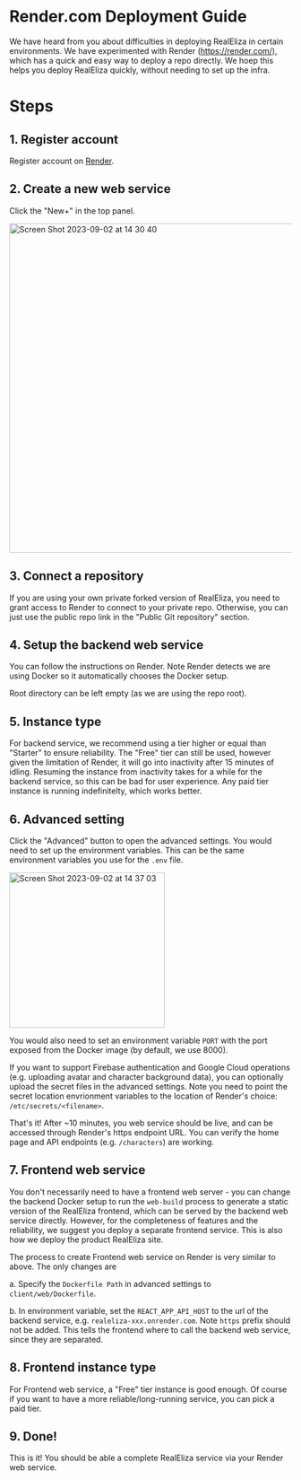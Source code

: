 # Render.com Deployment Guide
We have heard from you about difficulties in deploying RealEliza in certain environments. We have experimented with Render (https://render.com/), which has a quick and easy way to deploy a repo directly. We hoep this helps you deploy RealEliza quickly, without needing to set up the infra.

# Steps

## 1. Register account
Register account on [Render](https://render.com/).

## 2. Create a new web service
Click the "New+" in the top panel.

<img width="587" alt="Screen Shot 2023-09-02 at 14 30 40" src="https://github.com/realeliza-official/RealEliza/assets/6148473/c4fa6db4-59a0-4ace-a176-0313a5584585">

## 3. Connect a repository
If you are using your own private forked version of RealEliza, you need to grant access to Render to connect to your private repo. Otherwise, you can just use the public repo link in the "Public Git repository" section.

## 4. Setup the backend web service
You can follow the instructions on Render. Note Render detects we are using Docker so it automatically chooses the Docker setup.

Root directory can be left empty (as we are using the repo root).

## 5. Instance type
For backend service, we recommend using a tier higher or equal than "Starter" to ensure reliability. The "Free" tier can still be used, however given the limitation of Render, it will go into inactivity after 15 minutes of idling. Resuming the instance from inactivity takes for a while for the backend service, so this can be bad for user experience. Any paid tier instance is running indefinitelty, which works better. 

## 6. Advanced setting
Click the "Advanced" button to open the advanced settings. You would need to set up the environment variables. This can be the same environment variables you use for the `.env` file.

<img width="277" alt="Screen Shot 2023-09-02 at 14 37 03" src="https://github.com/realeliza-official/RealEliza/assets/6148473/dac222db-c6d3-4ffe-8c84-6a8c8f35d544">

You would also need to set an environment variable `PORT` with the port exposed from the Docker image (by default, we use 8000).

If you want to support Firebase authentication and Google Cloud operations (e.g. uploading avatar and character background data), you can optionally upload the secret files in the advanced settings. Note you need to point the secret location envrionment variables to the location of Render's choice: `/etc/secrets/<filename>`.

That's it! After ~10 minutes, you web service should be live, and can be accessed through Render's https endpoint URL. You can verify the home page and API endpoints (e.g. `/characters`) are working.

## 7. Frontend web service
You don't necessarily need to have a frontend web server - you can change the backend Docker setup to run the `web-build` process to generate a static version of the RealEliza frontend, which can be served by the backend web service directly. However, for the completeness of features and the reliability, we suggest you deploy a separate frontend service. This is also how we deploy the product RealEliza site. 

The process to create Frontend web service on Render is very similar to above. The only changes are

a. Specify the `Dockerfile Path` in advanced settings to `client/web/Dockerfile`.

b. In environment variable, set the `REACT_APP_API_HOST` to the url of the backend service, e.g. `realeliza-xxx.onrender.com`. Note `https` prefix should not be added. This tells the frontend where to call the backend web service, since they are separated.

## 8. Frontend instance type
For Frontend web service, a "Free" tier instance is good enough. Of course if you want to have a more reliable/long-running service, you can pick a paid tier. 

## 9. Done!
This is it! You should be able a complete RealEliza service via your Render web service.
